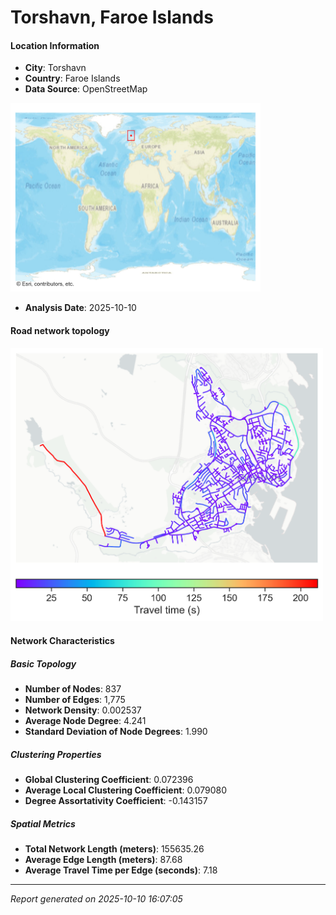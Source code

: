 # Torshavn, Faroe Islands

#### Location Information

- **City**: Torshavn
- **Country**: Faroe Islands
- **Data Source**: OpenStreetMap
<img src="Torshavn_location.png" alt="Torshavn Location Map" width="400" />

- **Analysis Date**: 2025-10-10

#### Road network topology

<img src="Torshavn_network_map.png" alt="Torshavn Road Network Map" width="500"/>

#### Network Characteristics

##### Basic Topology

- **Number of Nodes**: 837
- **Number of Edges**: 1,775
- **Network Density**: 0.002537
- **Average Node Degree**: 4.241
- **Standard Deviation of Node Degrees**: 1.990

##### Clustering Properties

- **Global Clustering Coefficient**: 0.072396
- **Average Local Clustering Coefficient**: 0.079080
- **Degree Assortativity Coefficient**: -0.143157

##### Spatial Metrics

- **Total Network Length (meters)**: 155635.26
- **Average Edge Length (meters)**: 87.68
- **Average Travel Time per Edge (seconds)**: 7.18

---
*Report generated on 2025-10-10 16:07:05*
